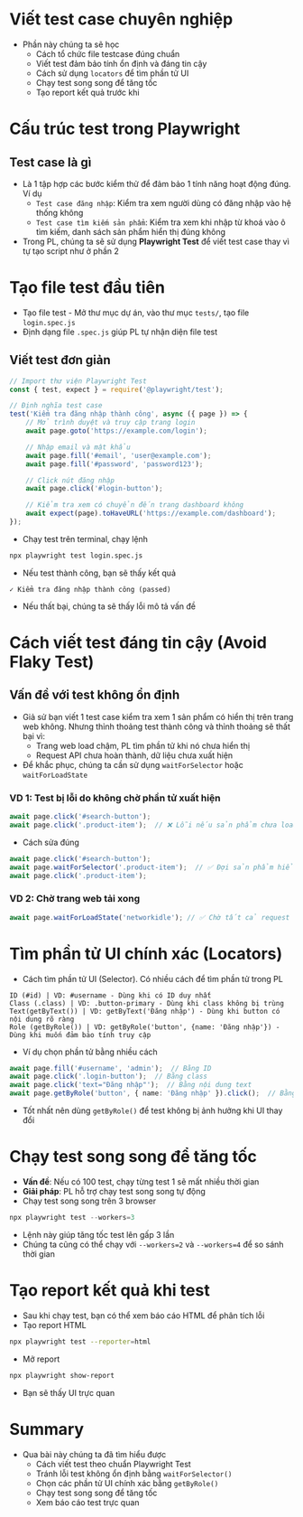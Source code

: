 # Viết test case chuyên nghiệp
- Phần này chúng ta sẽ học
  - Cách tổ chức file testcase đúng chuẩn
  - Viết test đảm bảo tính ổn định và đáng tin cậy
  - Cách sử dụng `locators` để tìm phần tử UI
  - Chạy test song song để tăng tốc
  - Tạo report kết quả trước khi

# Cấu trúc test trong Playwright
## Test case là gì
- Là 1 tập hợp các bước kiểm thử để đảm bảo 1 tính năng hoạt động đúng. Ví dụ
  - `Test case đăng nhập`: Kiểm tra xem người dùng có đăng nhập vào hệ thống không
  - `Test case tìm kiếm sản phẩm`: Kiểm tra xem khi nhập từ khoá vào ô tìm kiếm, danh sách sản phẩm hiển thị đúng không
- Trong PL, chúng ta sẽ sử dụng **Playwright Test** để viết test case thay vì tự tạo script như ở phần 2

# Tạo file test đầu tiên
- Tạo file test - Mở thư mục dự án, vào thư mục `tests/`, tạo file `login.spec.js`
- Định dạng file `.spec.js` giúp PL tự nhận diện file test

## Viết test đơn giản
```js
// Import thư viện Playwright Test
const { test, expect } = require('@playwright/test');

// Định nghĩa test case
test('Kiểm tra đăng nhập thành công', async ({ page }) => {
    // Mở trình duyệt và truy cập trang login
    await page.goto('https://example.com/login');

    // Nhập email và mật khẩu
    await page.fill('#email', 'user@example.com');
    await page.fill('#password', 'password123');

    // Click nút đăng nhập
    await page.click('#login-button');

    // Kiểm tra xem có chuyển đến trang dashboard không
    await expect(page).toHaveURL('https://example.com/dashboard');
});
```
- Chạy test trên terminal, chạy lệnh
```sh
npx playwright test login.spec.js
```
- Nếu test thành công, bạn sẽ thấy kết quả
```
✓ Kiểm tra đăng nhập thành công (passed)
```
- Nếu thất bại, chúng ta sẽ thấy lỗi mô tả vấn đề

# Cách viết test đáng tin cậy (Avoid Flaky Test)
## Vấn đề với test không ổn định
- Giả sử bạn viết 1 test case kiểm tra xem 1 sản phẩm có hiển thị trên trang web không. Nhưng thỉnh thoảng test thành công và thỉnh thoảng sẽ thất bại vì:
  - Trang web load chậm, PL tìm phần tử khi nó chưa hiển thị
  - Request API chưa hoàn thành, dữ liệu chưa xuất hiện
- Để khắc phục, chúng ta cần sử dụng `waitForSelector` hoặc `waitForLoadState`
### VD 1: Test bị lỗi do không chờ phần tử xuất hiện
```js
await page.click('#search-button');
await page.click('.product-item');  // ❌ Lỗi nếu sản phẩm chưa load xong
```
- Cách sửa đúng
```js
await page.click('#search-button');
await page.waitForSelector('.product-item');  // ✅ Đợi sản phẩm hiển thị
await page.click('.product-item');
```
### VD 2: Chờ trang web tải xong
```js
await page.waitForLoadState('networkidle'); // ✅ Chờ tất cả request hoàn thành
```

# Tìm phần tử UI chính xác (Locators)
- Cách tìm phần tử UI (Selector). Có nhiều cách để tìm phần tử trong PL
```
ID (#id) | VD: #username - Dùng khi có ID duy nhất
Class (.class) | VD: .button-primary - Dùng khi class không bị trùng
Text(getByText()) | VD: getByText('Đăng nhập') - Dùng khi button có nội dung rõ ràng
Role (getByRole()) | VD: getByRole('button', {name: 'Đăng nhập'}) - Dùng khi muốn đảm bảo tính truy cập
```
- Ví dụ chọn phần tử bằng nhiều cách
```ts
await page.fill('#username', 'admin');  // Bằng ID
await page.click('.login-button');  // Bằng class
await page.click('text="Đăng nhập"');  // Bằng nội dung text
await page.getByRole('button', { name: 'Đăng nhập' }).click();  // Bằng role
```
- Tốt nhất nên dùng `getByRole()` để test không bị ảnh hưởng khi UI thay đổi

# Chạy test song song để tăng tốc
- **Vấn đề**: Nếu có 100 test, chạy từng test 1 sẽ mất nhiều thời gian
- **Giải pháp**: PL hỗ trợ chạy test song song tự động
- Chạy test song song trên 3 browser
```ts
npx playwright test --workers=3
```
- Lệnh này giúp tăng tốc test lên gấp 3 lần
- Chúng ta cũng có thể chạy với `--workers=2` và `--workers=4` để so sánh thời gian

# Tạo report kết quả khi test
- Sau khi chạy test, bạn có thể xem báo cáo HTML để phân tích lỗi
- Tạo report HTML
```sh
npx playwright test --reporter=html
```
- Mở report
```sh
npx playwright show-report
```
- Bạn sẽ thấy UI trực quan

# Summary
- Qua bài này chúng ta đã tìm hiểu được
  - Cách viết test theo chuẩn Playwright Test
  - Tránh lỗi test không ổn định bằng `waitForSelector()`
  - Chọn các phần tử UI chính xác bằng `getByRole()`
  - Chạy test song song để tăng tốc
  - Xem báo cáo test trực quan

